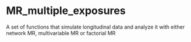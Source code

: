 # MR_multiple_exposures
A set of functions that simulate longitudinal data and analyze it with either network MR, multivariable MR or factorial MR
